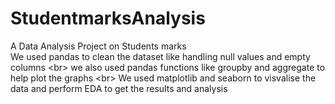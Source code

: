 # StudentmarksAnalysis
A Data Analysis Project on Students marks
<br/>
We used pandas to clean the dataset like handling null values and empty columns
<br\>
we also used pandas functions like groupby and aggregate to help plot the graphs 
<br\>
We used matplotlib and seaborn to visvalise the data and perform EDA to get the results and analysis
